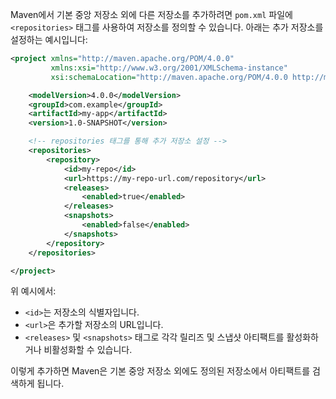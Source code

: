 Maven에서 기본 중앙 저장소 외에 다른 저장소를 추가하려면 `pom.xml` 파일에 `<repositories>` 태그를 사용하여 저장소를 정의할 수 있습니다. 아래는 추가 저장소를 설정하는 예시입니다:

```xml
<project xmlns="http://maven.apache.org/POM/4.0.0"
         xmlns:xsi="http://www.w3.org/2001/XMLSchema-instance"
         xsi:schemaLocation="http://maven.apache.org/POM/4.0.0 http://maven.apache.org/maven-v4_0_0.xsd">

    <modelVersion>4.0.0</modelVersion>
    <groupId>com.example</groupId>
    <artifactId>my-app</artifactId>
    <version>1.0-SNAPSHOT</version>

    <!-- repositories 태그를 통해 추가 저장소 설정 -->
    <repositories>
        <repository>
            <id>my-repo</id>
            <url>https://my-repo-url.com/repository</url>
            <releases>
                <enabled>true</enabled>
            </releases>
            <snapshots>
                <enabled>false</enabled>
            </snapshots>
        </repository>
    </repositories>

</project>
```

위 예시에서:

- `<id>`는 저장소의 식별자입니다.
- `<url>`은 추가할 저장소의 URL입니다.
- `<releases>` 및 `<snapshots>` 태그로 각각 릴리즈 및 스냅샷 아티팩트를 활성화하거나 비활성화할 수 있습니다.

이렇게 추가하면 Maven은 기본 중앙 저장소 외에도 정의된 저장소에서 아티팩트를 검색하게 됩니다.